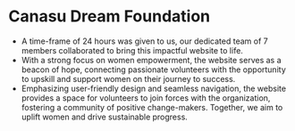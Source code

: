 # Canasu Dream Foundation

- A time-frame of 24 hours was given to us, our dedicated team of 7 members collaborated to bring this impactful website to life.
- With a strong focus on women empowerment, the website serves as a beacon of hope, connecting passionate volunteers with the opportunity to upskill and support women on their journey to success.
- Emphasizing user-friendly design and seamless navigation, the website provides a space for volunteers to join forces with the organization, fostering a community of positive change-makers. Together, we aim to uplift women and drive sustainable progress.
